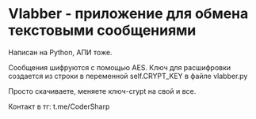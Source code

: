 # Vlabber - приложение для обмена текстовыми сообщениями

Написан на Python, АПИ тоже.

Сообщения шифруются с помощью AES. Ключ для расшифровки создается из строки в переменной self.CRYPT_KEY в файле vlabber.py

Просто скачиваете, меняете ключ-crypt на свой и все.

Контакт в тг: t.me/CoderSharp
